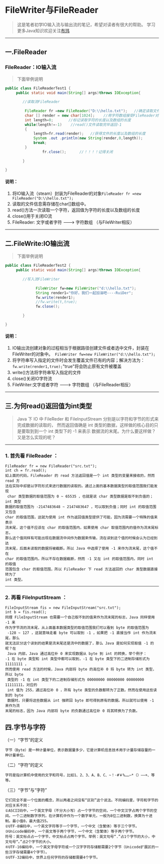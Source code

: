 FileWriter与FileReader
=========================
> 这是笔者初学IO输入流与输出流的笔记，希望对读者有很大的帮助。
> 学习更多Java知识欢迎关注[布玮](HTTPS://github.com/Mahede080210/java)
------------------------
## 一.FileReader
### FileReader：IO输入流

>下面举例说明
```java
public class FileReaderTest1 {
	 public static void main(String[] args)throws IOException{  
		 
		//读取流FileReader
		 
		 FileReader fr =new FileReader("D:\\hello.txt");   //确定读取文件路径以及名称
		 char [] render = new char[1024];    //用字符数组接受FileReader对象的读取内容
		 int length=0;       //标记读取字符的长度以及数组的长度
		 while(length!=-1)    //read()文件读取完毕返回-1
		 {
			 length=fr.read(render);   //获得文件的长度以及数组的长度
			 System .out .println(new String(render,0,length));
			 break;
		 }
                 fr.close();      //！！！！记得关闭
	             
	    }  

}

```
#### 说明：
1. 将IO输入流（steam）封装为FileReader的对象`FileReader fr =new FileReader("D:\\hello.txt");`
2. 读取的文件信息需存储在char[]数组中。
3. read()方法一次读取一个字符，返回值为字符的长度以及数组的长度
4. close()用于关闭IO流
5. FileReader: 文字或者字符 ---> 字符数组  （与FileWriter相反）

---------------------------------------------------------------------------------

## 二.FileWrite:IO输出流
>下面举例说明
```java
public class FileReaderTest2 {
	 public static void main(String[] args)throws IOException{  
		 
		//写入流FileWriter
	            
	          FileWriter fw=new FileWriter("d:\\hello.txt");
	          String render1="你好，我们一起加油吧----RuiDer";
	          fw.write(render1);
	          //fw.write(t,true);
	          fw.close();
	             
	    }  

}

```
#### 说明：
1. IO输出流创建对象的过程相当于根据路径创建文件或者选中文件，封装在FileWriter的对象中。` FileWriter fw=new FileWriter("d:\\hello.txt");` 
2. 将字符串写入指定的文件时会发生覆盖文件已有的内容；解决方法为：` fw.write(render1,true);`"true"将会防止原有文件被覆盖
3. write()方法将字符串写入指定的文件
4. close()关闭IO字符流
5. FileWriter:文字或者字符 ---> 字符数组  （与FileReader相反）


------------------
## 三.为何read()返回值为int类型

>Java 下 IO 中 FileReder 和 FileInputStream 分别是以字符和字节的形式来完成数据的读取的，
>然而返回值确是 int 类型的数据，这样做的核心目的只是要取到到一个 int 类型下的 -1 来表示
>数据流的末尾。为什么要这样做？又是怎么实现的呢？
-------------------------------------------------------
### 1. 首先看 **FileReader** ：
```
FileReader fr = new FileReader("src.txt");
int ch = fr.read();
如上面的代码，FileReader 的 read 方法返回值是一个 int 类型的变量来接收的，然而 read 方
法在实际中却是以字符形式来进行数据的读取的。通过上面的基本数据类型的取值范围我们能发现
 char 类型数据的取值范围为 0 ~ 65535 ，也就是说 char 类型数据是取不到负值的；int 类型
数据的取值范围为 -2147483648 ~ 2147483647 ，可以取到负值；同时 int 的取值范围又包含 
char 的取值范围，这就为使用 int 作为返回值类型提供了可能，因为流需要一个特殊的值来表示
流末尾，这个值不应该在 char 的取值范围内，如果使用 char 取值范围内的值作为流末尾标志，
那么这个值同样有可能出现在数据流中间作为数据来传输，流在读到这个值的时候会认为已经到达
流末尾，后面未读取的数据将被截断。所以 Java 中选择了使用 -1 来作为流末尾，这个值不在 
char 的取值范围内，所以不存在数据截断，然而 -1 又在 int 的取值范围内，同时 int 的取值
范围包含 char 的取值范围，所以 FileReader 下 read 方法返回的 char 类型数据直接转为了 
int 类型。
```
----------------------------------------------------
### 2. 再看 **FileInputStream** ：
```
FileInputStream fis = new FileInputStream("src.txt");
int b = fis.read();
同理 FileInputStream 也需要一个自己取不到的值来作为流末尾的标志，Java 同样使用 -1 来
作为字节流的流末尾，从上面基本数据类型的取值范围我们可以看到 byte 的取值范围为
 -128 ~ 127 ，这就意味走着 byte 可以取到 -1 ，如果把 -1 直接当作 int 作为流末尾，那么
就无法区分这个读到的结果是流末尾还是流中的数据了，那么 Java 是如何实现取值 -1 的呢？在
 Java 内部，Java 通过高位补 0 来实现数据从 byte 到 int 的转换，举个例子：
-1 在 byte 类型和 int 类型中都可以取到，-1 在 byte 类型下的二进制存储形式为 11111111 ，
然而使用 read 方法的时候，Java 内部将 byte 的高位补 0 将 byte 转为 int 类型，所以 byte
 类型的 -1 在 int 类型下的二进制存储形式为 00000000 00000000 00000000 11111111，对应的
 int 值为 255，通过高位补 0 ，所有 byte 类型的负数都转为了正数。然而在使用这些读到的 byte
 数据时，只要将这些数据从 int 强转回 byte 即可得到原有的数据。所以就可以使用 -1 来作为流
末尾的标志，因为 Java 内部将 byte 的负数通过高位补 0 将其转换为了负数。
```

## 四.字节与字符
（一）“字节”的定义
```
字节（Byte）是一种计量单位，表示数据量多少，它是计算机信息技术用于计量存储容量的一种计量单位。
```
（二）“字符”的定义
```
字符是指计算机中使用的文字和符号，比如1、2、3、A、B、C、~！·#￥%……—*（）——+、等等。
```
（三）“字节”与“字符”
```
它们完全不是一个位面的概念，所以两者之间没有“区别”这个说法。不同编码里，字符和字节的对应关系不同：
①ASCII码中，一个英文字母（不分大小写）占一个字节的空间，一个中文汉字占两个字节的空间。一个二进制数字序列，在计算机中作为一个数字单元，一般为8位二进制数，换算为十进制。最小值0，最大值255。
②UTF-8编码中，一个英文字符等于一个字节，一个中文（含繁体）等于三个字节。
③Unicode编码中，一个英文等于两个字节，一个中文（含繁体）等于两个字节。
符号：英文标点占一个字节，中文标点占两个字节。举例：英文句号“.”占1个字节的大小，中文句号“。”占2个字节的大小。
④UTF-16编码中，一个英文字母字符或一个汉字字符存储都需要2个字节（Unicode扩展区的一些汉字存储需要4个字节）。
⑤UTF-32编码中，世界上任何字符的存储都需要4个字节。
```
